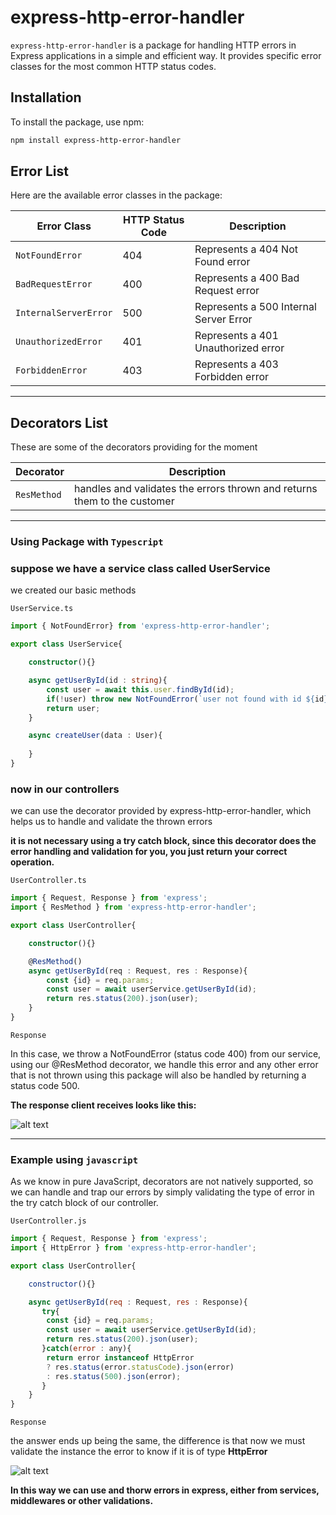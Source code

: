 # express-http-error-handler

`express-http-error-handler` is a package for handling HTTP errors in Express applications in a simple and efficient way. It provides specific error classes for the most common HTTP status codes.

## Installation

To install the package, use npm:

```bash
npm install express-http-error-handler
```

## Error List

Here are the available error classes in the package:

| Error Class           | HTTP Status Code | Description                            |
| --------------------- | ---------------- | -------------------------------------- |
| `NotFoundError`       | 404              | Represents a 404 Not Found error       |
| `BadRequestError`     | 400              | Represents a 400 Bad Request error     |
| `InternalServerError` | 500              | Represents a 500 Internal Server Error |
| `UnauthorizedError`   | 401              | Represents a 401 Unauthorized error    |
| `ForbiddenError`      | 403              | Represents a 403 Forbidden error       |

---

## Decorators List

These are some of the decorators providing for the moment

| Decorator            | Description                                                                |
| ---------------------| ---------------------------------------------------------------------------|
| `ResMethod`          | handles and validates the errors thrown and returns them to the customer   | 

---

### Using Package with `Typescript`


### suppose we have a service class called UserService

we created our basic methods 

`UserService.ts`

```typescript
import { NotFoundError} from 'express-http-error-handler';

export class UserService{

    constructor(){}

    async getUserById(id : string){
        const user = await this.user.findById(id);
        if(!user) throw new NotFoundError(`user not found with id ${id}`);
        return user;
    }

    async createUser(data : User){
    
    }
}

```

### now in our controllers

we can use the decorator provided by express-http-error-handler, which helps us to handle and validate the thrown errors

**it is not necessary using a try catch block, since this decorator does the error handling and validation for you, you just return your correct operation.**

`UserController.ts`

```typescript
import { Request, Response } from 'express';
import { ResMethod } from 'express-http-error-handler';

export class UserController{

    constructor(){}

    @ResMethod()
    async getUserById(req : Request, res : Response){
        const {id} = req.params;
        const user = await userService.getUserById(id);
        return res.status(200).json(user);
    }
}

```
`Response`

In this case, we throw a NotFoundError (status code 400) from our service, using our @ResMethod decorator, we handle this error and any other error that is not thrown using this package will also be handled by returning a status code 500.

**The response client receives looks like this:**


![alt text](https://res.cloudinary.com/dct54aary/image/upload/v1726602949/image_uqt1ol.png)

---


### Example using `javascript`

As we know in pure JavaScript, decorators are not natively supported, so we can handle and trap our errors by simply validating the type of error in the try catch block of our controller.

`UserController.js`


```javascript
import { Request, Response } from 'express';
import { HttpError } from 'express-http-error-handler';

export class UserController{

    constructor(){}

    async getUserById(req : Request, res : Response){
       try{
        const {id} = req.params;
        const user = await userService.getUserById(id);
        return res.status(200).json(user);
       }catch(error : any){
        return error instanceof HttpError
        ? res.status(error.statusCode).json(error)
        : res.status(500).json(error);
       }
    }
}
```

`Response`

the answer ends up being the same, the difference is that now we must validate the instance the error to know if it is of type **HttpError**

![alt text](https://res.cloudinary.com/dct54aary/image/upload/v1726602949/image_uqt1ol.png)



**In this way we can use and thorw errors in express, either from services, middlewares or other validations.**